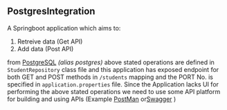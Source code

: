 ## PostgresIntegration
A Springboot application which aims to:
 1. Retreive data (Get API) 
 2. Add data (Post API)

from [PostgreSQL](https://www.postgresql.org/) *(alias postgres)* 
above stated operations are defined in `StudentRepository` class file and this application has exposed endpoint for both GET and POST methods in `/students` mapping and the PORT No. is specified in `application.properties` file. 
Since the Application lacks UI for performing the above stated operations we need to use some API platform for building and using APIs (Example [PostMan](https://www.postman.com/) or[Swagger](https://swagger.io/) ) 